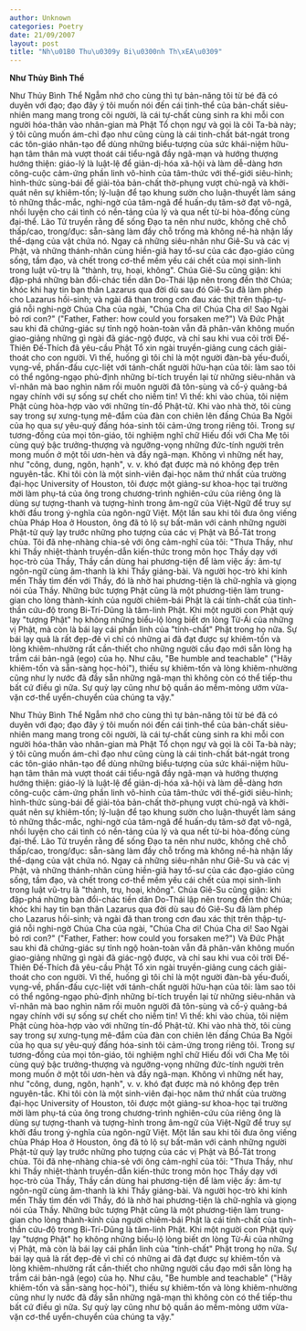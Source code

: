```yaml
---
author: Unknown
categories: Poetry
date: 21/09/2007
layout: post
title: "Nh\u01B0 Thu\u0309y Bi\u0300nh Th\xEA\u0309"
---
```


**Như Thủy Bình Thể**

Như Thủy Bình Thể
     Ngẫm nhớ cho cùng thì tự bản-năng tôi từ bé đã có duyên với đạo; đạo đây ý tôi muốn nói đến cái tinh-thể của bản-chất siêu-nhiên mang mang trong cõi người, là cái tự-chất cùng sinh ra khi mỗi con người hóa-thân vào nhân-gian mà Phật Tổ chọn ngự và gọi là cõi Ta-bà này;  ý tôi cũng muốn ám-chỉ đạo như cũng cùng là cái tinh-chất bát-ngát trong các tôn-giáo nhân-tạo để dùng những biểu-tượng của sức khái-niệm hữu-hạn tâm thân mà vượt thoát cái tiểu-ngã đầy ngã-mạn và hướng thượng hướng thiện: giáo-lý là luật-lệ để giản-dị-hóa xã-hội và làm dễ-dàng hơn công-cuộc cảm-ứng phần linh vô-hình của tâm-thức với thế-giới siêu-hình; hình-thức sùng-bái để giải-tỏa bản-chất thờ-phụng vượt chủ-ngã và khởi-quát nên sự khiêm-tốn; lý-luận để tạo khung sườn cho luận-thuyết làm sáng tỏ những thắc-mắc, nghi-ngờ của tâm-ngã để huấn-dụ tâm-sở đạt vô-ngã, nhồi luyện cho cái tình có nền-tảng của lý và qua nết từ-bi hòa-đồng cùng đại-thể.
     Lão Tử truyền rằng để sống Đạo ta nên như nước, không chê chỗ thấp/cao, trong/đục: sẵn-sàng làm đầy chỗ trống mà không nề-hà nhận lấy thể-dạng của vật chứa nó.  Ngay cả những siêu-nhân như Giê-Su và các vị Phật, và những thánh-nhân cùng hiền-giả hay tổ-sư của các đạo-giáo cũng sống, tầm đạo, và chết trong cơ-thể mềm yếu cái chết của mọi sinh-linh trong luật vũ-trụ là "thành, trụ, hoại, không".  Chúa Giê-Su cũng giận: khi đập-phá những bàn đổi-chác tiền dân Do-Thái lập nên trong đền thờ Chúa; khóc khi hay tin bạn thân Lazarus qua đời dù sau đó Giê-Su đã làm phép cho Lazarus hồi-sinh; và ngài đã than trong cơn đau xác thịt trên thập-tự-giá nỗi nghi-ngờ Chúa Cha của ngài, "Chúa Cha ơi!  Chúa Cha ơi! Sao Ngài bỏ rơi con?" ("Father, Father: how could you forsaken me?")  Và Đức Phật sau khi đã chứng-giác sự tỉnh ngộ hoàn-toàn vẫn đã phân-vân không muốn giao-giảng những gì ngài đã giác-ngộ được, và chỉ sau khi vua cõi trời Đế-Thiên Đế-Thích đã yêu-cầu Phật Tổ xin ngài truyền-giảng cung cách giải-thoát cho con người.  Vì thế, huống gì tôi chỉ là một người đàn-bà yếu-đuối, vụng-về, phấn-đấu cực-liệt với tánh-chất người hữu-hạn của tôi: làm sao tôi có thể ngông-ngạo phủ-định những bí-tích truyền lại từ những siêu-nhân và vĩ-nhân mà bao nghìn năm rồi muôn người đã tôn-sùng và cố-ý quảng-bá ngay chính với sự sống sự chết cho niềm tin!
     Vì thế: khi vào chùa, tôi niệm Phật cùng hòa-hợp vào với những tín-đồ Phật-tử.  Khi vào nhà thờ, tôi cùng say trong sự xưng-tụng mê-đắm của đàn con chiên lên đấng Chúa Ba Ngôi của họ qua sự yêu-quý đấng hóa-sinh tôi cảm-ứng trong riêng tôi.  Trong sự tương-đồng của mọi tôn-giáo, tôi nghiệm nghĩ chữ Hiếu đối với Cha Mẹ tôi cùng quý bậc trưởng-thượng và ngưỡng-vọng những đức-tính người trên mong muốn ở một tôi ươn-hèn và đầy ngã-mạn.  Không vì những nết hay, như "công, dung, ngôn, hạnh", v. v. khó đạt được mà nó không đẹp trên nguyên-tắc.
    Khi tôi còn là một sinh-viên đại-học năm thứ nhất của trường đại-học University of Houston, tôi được một giảng-sư khoa-học tại trường mời làm phụ-tá của ông trong chương-trình nghiên-cứu của riêng ông là dùng sự tượng-thanh và tượng-hình trong âm-ngữ của Việt-Ngữ để truy sự khởi đầu trong ý-nghĩa của ngôn-ngữ Việt.  Một lần sau khi tôi đưa ông viếng chùa Pháp Hoa ở Houston, ông đã tỏ lộ sự bất-mãn với cảnh những người Phật-tử quỳ lạy trước những pho tượng của các vị Phật và Bồ-Tát trong chùa.  Tôi đã nhẹ-nhàng chia-sẻ với ông cảm-nghĩ của tôi: "Thưa Thầy, như khi Thầy nhiệt-thành truyền-dẫn kiến-thức trong môn học Thầy dạy với học-trò của Thầy, Thầy cần dùng hai phương-tiện để làm việc ấy: âm-tự ngôn-ngữ cùng âm-thanh là khi Thầy giảng-bài.  Và người học-trò khi kính mến Thầy tìm đến với Thầy, đó là nhờ hai phương-tiện là chữ-nghĩa và giọng nói của Thầy.  Những bức tượng Phật cũng là một phương-tiện làm trung-gian cho lòng thành-kính của người chiêm-bái Phật là cái tính-chất của tinh-thần cứu-độ trong Bi-Trí-Dũng là tâm-linh Phật.  Khi một người con Phật quỳ lạy "tượng Phật" họ không những biểu-lộ lòng biết ơn lòng Từ-Ái của những vị Phật, mà còn là bái lạy cái phần linh của "tính-chất" Phật trong họ nữa.  Sự bái lạy quả là rất đẹp-đẽ vì chỉ có những ai đã đạt được sự khiêm-tốn và lòng khiêm-nhường rất cần-thiết cho những người cầu đạo mới sẵn lòng hạ trầm cái bản-ngã (ego) của họ.  Như câu, "Be humble and teachable" ("Hãy khiêm-tốn và sẵn-sàng học-hỏi"), thiếu sự khiêm-tốn và lòng khiêm-nhường cũng như ly nước đã đầy sẵn những ngã-mạn thì không còn có thể tiếp-thu bất cứ điều gì nữa. Sự quỳ lạy cũng như bộ quần áo mềm-mỏng ướm vừa-vặn cơ-thể uyển-chuyển của chúng ta vậy."

Như Thủy Bình Thể
     Ngẫm nhớ cho cùng thì tự bản-năng tôi từ bé đã có duyên với đạo; đạo đây ý tôi muốn nói đến cái tinh-thể của bản-chất siêu-nhiên mang mang trong cõi người, là cái tự-chất cùng sinh ra khi mỗi con người hóa-thân vào nhân-gian mà Phật Tổ chọn ngự và gọi là cõi Ta-bà này;  ý tôi cũng muốn ám-chỉ đạo như cũng cùng là cái tinh-chất bát-ngát trong các tôn-giáo nhân-tạo để dùng những biểu-tượng của sức khái-niệm hữu-hạn tâm thân mà vượt thoát cái tiểu-ngã đầy ngã-mạn và hướng thượng hướng thiện: giáo-lý là luật-lệ để giản-dị-hóa xã-hội và làm dễ-dàng hơn công-cuộc cảm-ứng phần linh vô-hình của tâm-thức với thế-giới siêu-hình; hình-thức sùng-bái để giải-tỏa bản-chất thờ-phụng vượt chủ-ngã và khởi-quát nên sự khiêm-tốn; lý-luận để tạo khung sườn cho luận-thuyết làm sáng tỏ những thắc-mắc, nghi-ngờ của tâm-ngã để huấn-dụ tâm-sở đạt vô-ngã, nhồi luyện cho cái tình có nền-tảng của lý và qua nết từ-bi hòa-đồng cùng đại-thể.
     Lão Tử truyền rằng để sống Đạo ta nên như nước, không chê chỗ thấp/cao, trong/đục: sẵn-sàng làm đầy chỗ trống mà không nề-hà nhận lấy thể-dạng của vật chứa nó.  Ngay cả những siêu-nhân như Giê-Su và các vị Phật, và những thánh-nhân cùng hiền-giả hay tổ-sư của các đạo-giáo cũng sống, tầm đạo, và chết trong cơ-thể mềm yếu cái chết của mọi sinh-linh trong luật vũ-trụ là "thành, trụ, hoại, không".  Chúa Giê-Su cũng giận: khi đập-phá những bàn đổi-chác tiền dân Do-Thái lập nên trong đền thờ Chúa; khóc khi hay tin bạn thân Lazarus qua đời dù sau đó Giê-Su đã làm phép cho Lazarus hồi-sinh; và ngài đã than trong cơn đau xác thịt trên thập-tự-giá nỗi nghi-ngờ Chúa Cha của ngài, "Chúa Cha ơi!  Chúa Cha ơi! Sao Ngài bỏ rơi con?" ("Father, Father: how could you forsaken me?")  Và Đức Phật sau khi đã chứng-giác sự tỉnh ngộ hoàn-toàn vẫn đã phân-vân không muốn giao-giảng những gì ngài đã giác-ngộ được, và chỉ sau khi vua cõi trời Đế-Thiên Đế-Thích đã yêu-cầu Phật Tổ xin ngài truyền-giảng cung cách giải-thoát cho con người.  Vì thế, huống gì tôi chỉ là một người đàn-bà yếu-đuối, vụng-về, phấn-đấu cực-liệt với tánh-chất người hữu-hạn của tôi: làm sao tôi có thể ngông-ngạo phủ-định những bí-tích truyền lại từ những siêu-nhân và vĩ-nhân mà bao nghìn năm rồi muôn người đã tôn-sùng và cố-ý quảng-bá ngay chính với sự sống sự chết cho niềm tin!
     Vì thế: khi vào chùa, tôi niệm Phật cùng hòa-hợp vào với những tín-đồ Phật-tử.  Khi vào nhà thờ, tôi cùng say trong sự xưng-tụng mê-đắm của đàn con chiên lên đấng Chúa Ba Ngôi của họ qua sự yêu-quý đấng hóa-sinh tôi cảm-ứng trong riêng tôi.  Trong sự tương-đồng của mọi tôn-giáo, tôi nghiệm nghĩ chữ Hiếu đối với Cha Mẹ tôi cùng quý bậc trưởng-thượng và ngưỡng-vọng những đức-tính người trên mong muốn ở một tôi ươn-hèn và đầy ngã-mạn.  Không vì những nết hay, như "công, dung, ngôn, hạnh", v. v. khó đạt được mà nó không đẹp trên nguyên-tắc.
    Khi tôi còn là một sinh-viên đại-học năm thứ nhất của trường đại-học University of Houston, tôi được một giảng-sư khoa-học tại trường mời làm phụ-tá của ông trong chương-trình nghiên-cứu của riêng ông là dùng sự tượng-thanh và tượng-hình trong âm-ngữ của Việt-Ngữ để truy sự khởi đầu trong ý-nghĩa của ngôn-ngữ Việt.  Một lần sau khi tôi đưa ông viếng chùa Pháp Hoa ở Houston, ông đã tỏ lộ sự bất-mãn với cảnh những người Phật-tử quỳ lạy trước những pho tượng của các vị Phật và Bồ-Tát trong chùa.  Tôi đã nhẹ-nhàng chia-sẻ với ông cảm-nghĩ của tôi: "Thưa Thầy, như khi Thầy nhiệt-thành truyền-dẫn kiến-thức trong môn học Thầy dạy với học-trò của Thầy, Thầy cần dùng hai phương-tiện để làm việc ấy: âm-tự ngôn-ngữ cùng âm-thanh là khi Thầy giảng-bài.  Và người học-trò khi kính mến Thầy tìm đến với Thầy, đó là nhờ hai phương-tiện là chữ-nghĩa và giọng nói của Thầy.  Những bức tượng Phật cũng là một phương-tiện làm trung-gian cho lòng thành-kính của người chiêm-bái Phật là cái tính-chất của tinh-thần cứu-độ trong Bi-Trí-Dũng là tâm-linh Phật.  Khi một người con Phật quỳ lạy "tượng Phật" họ không những biểu-lộ lòng biết ơn lòng Từ-Ái của những vị Phật, mà còn là bái lạy cái phần linh của "tính-chất" Phật trong họ nữa.  Sự bái lạy quả là rất đẹp-đẽ vì chỉ có những ai đã đạt được sự khiêm-tốn và lòng khiêm-nhường rất cần-thiết cho những người cầu đạo mới sẵn lòng hạ trầm cái bản-ngã (ego) của họ.  Như câu, "Be humble and teachable" ("Hãy khiêm-tốn và sẵn-sàng học-hỏi"), thiếu sự khiêm-tốn và lòng khiêm-nhường cũng như ly nước đã đầy sẵn những ngã-mạn thì không còn có thể tiếp-thu bất cứ điều gì nữa. Sự quỳ lạy cũng như bộ quần áo mềm-mỏng ướm vừa-vặn cơ-thể uyển-chuyển của chúng ta vậy."
